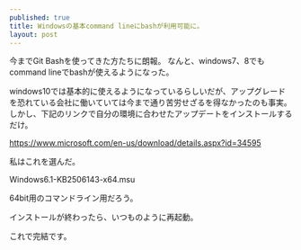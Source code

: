 ```yaml
---
published: true
title: Windowsの基本command lineにbashが利用可能に。
layout: post
---
```

今までGit Bashを使ってきた方たちに朗報。
なんと、windows7、8でもcommand lineでbashが使えるようになった。

windows10では基本的に使えるようになっているらしいだが、アップグレードを恐れている会社に働いていては今まで通り苦労せざるを得なかったのも事実。
しかし、下記のリンクで自分の環境に合わせたアップデートをインストールするだけ。

https://www.microsoft.com/en-us/download/details.aspx?id=34595


私はこれを選んだ。

Windows6.1-KB2506143-x64.msu


64bit用のコマンドライン用だろう。

インストールが終わったら、いつものように再起動。

これで完結です。